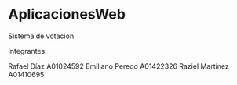 # AplicacionesWeb
Sistema de votacion

Integrantes: 

Rafael Díaz     A01024592
Emiliano Peredo A01422326
Raziel Martínez A01410695
